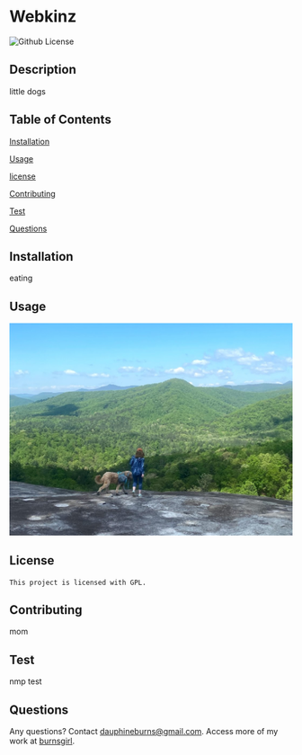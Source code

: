 # Webkinz
  ![Github License](https://img.shields.io/badge/license-GPL-blue.svg)
  ## Description
  little dogs
  ## Table of Contents
  [Installation](#installation)

  [Usage](#usage)

  
[license](#license)


  [Contributing](#contributing)

  [Test](#test)

  [Questions](#questions)

 
  
  ## Installation
  eating
  ## Usage
  ![alt text](Assets/one.jpeg)
  ## License 
    This project is licensed with GPL.
  ## Contributing
  mom
  ## Test
  nmp test
  ## Questions
  Any questions? Contact dauphineburns@gmail.com. Access more of my work at [burnsgirl](https://github.com/burnsgirl/).

